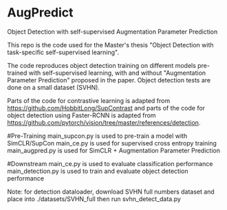 # AugPredict
Object Detection with self-supervised Augmentation Parameter Prediction

This repo is the code used for the Master's thesis "Object Detection with task-specific self-supervised learning".

The code reproduces object detection training on different models pre-trained with self-supervised learning, with and without "Augmentation Parameter Prediction" proposed in the paper. Object detection tests are done on a small dataset (SVHN).

Parts of the code for contrastive learning is adapted from https://github.com/HobbitLong/SupContrast and parts of the code for object detection using Faster-RCNN is adapted from https://github.com/pytorch/vision/tree/master/references/detection.

#Pre-Training
main_supcon.py is used to pre-train a model with SimCLR/SupCon
main_ce.py is used for supervised cross entropy training
main_augpred.py is used for SimCLR + Augmentation Parameter Prediction

#Downstream
main_ce.py is used to evaluate classification performance
main_detection.py is used to train and evaluate object detection performance

Note: for detection dataloader, download SVHN full numbers dataset and place into ./datasets/SVHN_full then run svhn_detect_data.py
